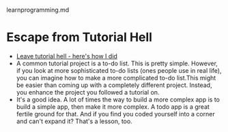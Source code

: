 learnprogramming.md

# Escape from Tutorial Hell
- [Leave tutorial hell - here's how I did](https://www.reddit.com/r/learnprogramming/comments/1e40e8g/leave_tutorial_hell_heres_how_i_did/)
- A common tutorial project is a to-do list. This is pretty simple. However, if you look at more sophisticated to-do lists (ones people use in real life), you can imagine how to make a more complicated to-do list.This might be easier than coming up with a completely different project. Instead, you enhance the project you followed a tutorial on.
- It's a good idea. A lot of times the way to build a more complex app is to build a simple app, then make it more complex. A todo app is a great fertile ground for that. And if you find you coded yourself into a corner and can't expand it? That's a lesson, too.

